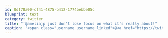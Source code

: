 ```yaml
---
id: 0df78a00-cf41-4875-b412-1774bebbe05c
blueprint: text
category: twitter
title: "'@ameliajp just don't lose focus on what it's really about!"
caption: '<span class="username username_linked">@<a href="https://twitter.com/ameliajp" title="Amelia Pothoven">ameliajp</a></span> just don''t lose focus on what it''s really about!'
---
```

